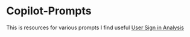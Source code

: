 # Copilot-Prompts
This is resources for various prompts I find useful
[User Sign in Analysis](https://github.com/Azure/Copilot-For-Security/blob/main/Promptbook%20samples/User%20Sign%20in%20Analysis%20and%20Investigation%20Promptbook.md)

